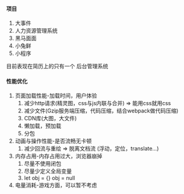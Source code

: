 #### 项目

1. 大事件
2. 人力资源管理系统
3. 黑马面面
4. 小兔鲜
5. 小程序

目前表现在简历上的只有一个 后台管理系统

#### 性能优化

1. 页面加载性能-加载时间，用户体验
   1. 减少http请求(精灵图，css与js内联与合并) => 能用css就用css
   2. 减少文件(Gzip服务端压缩，代码压缩，结合webpack做代码压缩)
   3. CDN库(大图，大文件)
   4. 懒加载，预加载
   5. 分包
2. 动画与操作性能-是否流畅无卡顿
   1. 减少回流与重绘 => 脱离文档流 (浮动，定位，translate...)
3. 内存占用-内存占用过大，浏览器崩掉
   1. 尽量不使用闭包
   2. 尽量少定义全局变量
   3. let obj = {} obj = null
4. 电量消耗-游戏方面，可以暂不考虑